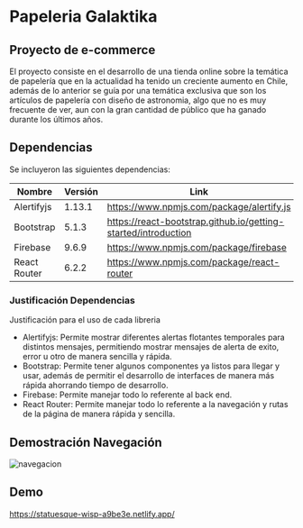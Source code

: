 # Papeleria Galaktika
## Proyecto de e-commerce

El proyecto consiste en el desarrollo de una tienda online sobre la temática de papelería que en la actualidad ha tenido un creciente aumento en Chile, además de lo anterior se guía por una temática exclusiva que son los artículos de papelería con diseño de astronomia, algo que no es muy frecuente de ver, aun con la gran cantidad de público que ha ganado durante los últimos años.  

## Dependencias

Se incluyeron las siguientes dependencias: 

| Nombre | Versión | Link |
| ------ | ------- | ---- |
| Alertifyjs | 1.13.1 | https://www.npmjs.com/package/alertify.js |
| Bootstrap | 5.1.3 | https://react-bootstrap.github.io/getting-started/introduction |
| Firebase | 9.6.9 | https://www.npmjs.com/package/firebase |
| React Router | 6.2.2 | https://www.npmjs.com/package/react-router |

### Justificación Dependencias

Justificación para el uso de cada libreria
* Alertifyjs: Permite mostrar diferentes alertas flotantes temporales para distintos mensajes, permitiendo mostrar mensajes de alerta de exito, error u otro de manera sencilla y rápida. 
* Bootstrap: Permite tener algunos componentes ya listos para llegar y usar, además de permitir el desarrollo de interfaces de manera más rápida ahorrando tiempo de desarrollo.  
* Firebase: Permite manejar todo lo referente al back end. 
* React Router: Permite manejar todo lo referente a la navegación y rutas de la página de manera rápida y sencilla.  

## Demostración Navegación

![navegacion](https://user-images.githubusercontent.com/93208325/157936308-b7654078-56db-4a29-acbb-32e04fa674de.gif)

## Demo 
https://statuesque-wisp-a9be3e.netlify.app/
